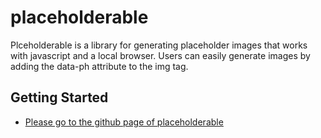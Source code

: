 # placeholderable
Plceholderable is a library for generating placeholder images that works with javascript and a local browser. Users can easily generate images by adding the data-ph attribute to the img tag.

## Getting Started
 * [Please go to the github page of placeholderable](https://tetsuakibaba.github.io/placeholderable/)